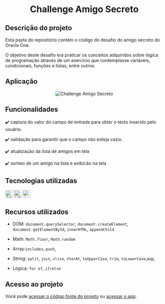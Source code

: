 <h1 align="center">
   Challenge Amigo Secreto
</h1>

## Descrição do projeto

<p align="justify">

Esta pasta do repositório contém o código do desafio do amigo secreto do Oracle One.

O objetivo deste desafio era praticar os conceitos adquiridos sobre lógica de programação através de um exercício que contemplasse variáveis, condicionais, funções e listas, entre outros.

</p>

## Aplicação

<div align="center">
  <img alt="Challenge Amigo Secreto" src=".github/challenge-amigo-secreto.gif" />
</div>

## Funcionalidades

:heavy_check_mark: captura do valor do campo de entrada para obter o texto inserido pelo usuário.

:heavy_check_mark: validação para garantir que o campo não esteja vazio.

:heavy_check_mark: atualização da lista de amigos em tela

:heavy_check_mark: sorteio de um amigo na lista e exibicão na tela

## Tecnologias utilizadas

<img src="https://img.shields.io/badge/CSS3-1572B6?style=flat&logo=css3&logoColor=white" alt="CSS3" height="24"/>
<img src="https://img.shields.io/badge/HTML5-E34F26?style=flat&logo=html5&logoColor=white" alt="HTML5" height="24" />
<img src="https://img.shields.io/badge/JavaScript-323330?style=flat&logo=javascript&logoColor=F7DF1E" alt="Javascript" height="24"/>

## Recursos utilizados

- DOM: `document.querySelector`, `document.createElement`, `document.getElementById`, `innerHTML`, `appendChild`

- Math: `Math.floor`, `Math.random`

- Array:`includes`, `push`,

- String: `split`, `join`, `slice`, `charAt`, `toUpperCase`, `trim`, `toLowerCase`,`map`,

- Lógica: `for of`, `if/else`

## Acesso ao projeto

Você pode [acessar o código fonte do projeto](https://github.com/rafaelreisramos/oracle-one/tree/main/challenge-amigo-secreto) ou [acessar o app](https://rafaelreisramos.github.io/oracle-one/challenge-amigo-secreto/).
